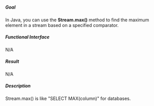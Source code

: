 ##### Goal

In Java, you can use the **Stream.max()** method to find the maximum element in a stream based on a specified comparator.

##### Functional Interface

N/A

##### Result

N/A

##### Description

Stream.max() is like "SELECT MAX(column)" for databases.